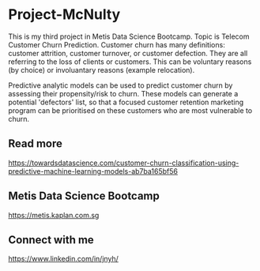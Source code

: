 # Project-McNulty
This is my third project in Metis Data Science Bootcamp. Topic is Telecom Customer Churn Prediction.
Customer churn has many definitions: customer attrition, customer turnover, or customer defection. They are all referring to the loss of clients or customers. This can be voluntary reasons (by choice) or involuantary reasons (example relocation).

Predictive analytic models can be used to predict customer churn by assessing their propensity/risk to churn. These models can generate a potential 'defectors' list, so that a focused customer retention marketing program can be prioritised on these customers who are most vulnerable to churn.

## Read more
https://towardsdatascience.com/customer-churn-classification-using-predictive-machine-learning-models-ab7ba165bf56

## Metis Data Science Bootcamp
https://metis.kaplan.com.sg

## Connect with me
https://www.linkedin.com/in/jnyh/
